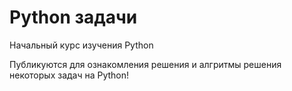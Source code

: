 # Python задачи
Начальный курс изучения Python

Публикуются для ознакомления решения и алгритмы решения некоторых задач на Python!
